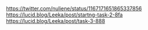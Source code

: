 https://twitter.com/nuliene/status/1167171651865337856
https://lucid.blog/Leeka/post/startng-task-2-8fa
https://lucid.blog/Leeka/post/task-3-888
